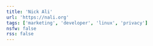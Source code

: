 ```yaml
---
title: 'Nick Ali'
url: 'https://nali.org'
tags: ['marketing', 'developer', 'linux', 'privacy']
nsfw: false
rss: false
---
```

